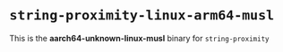 # `string-proximity-linux-arm64-musl`

This is the **aarch64-unknown-linux-musl** binary for `string-proximity`
